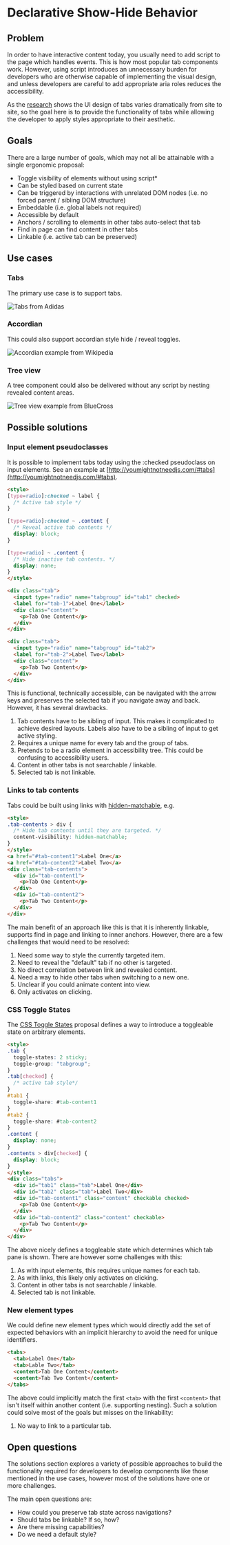 # Declarative Show-Hide Behavior

## Problem

In order to have interactive content today, you usually need to add script to
the page which handles events. This is how most popular tab components work.
However, using script introduces an unnecessary burden for developers who are
otherwise capable of implementing the visual design, and unless developers are
careful to add appropriate aria roles reduces the accessibility.

As the [research](https://open-ui.org/components/tabs.research.parts) shows the
UI design of tabs varies dramatically from site to site, so the goal here is to
provide the functionality of tabs while allowing the developer to apply styles
appropriate to their aesthetic.

## Goals

There are a large number of goals, which may not all be attainable with a single
ergonomic proposal:

* Toggle visibility of elements without using script*
* Can be styled based on current state
* Can be triggered by interactions with unrelated DOM nodes (i.e. no forced
    parent / sibling DOM structure)
* Embeddable (i.e. global labels not required)
* Accessible by default
* Anchors / scrolling to elements in other tabs auto-select that tab
* Find in page can find content in other tabs
* Linkable (i.e. active tab can be preserved)

## Use cases

### Tabs

The primary use case is to support tabs.

![Tabs from Adidas](images/tabs.png)

### Accordian

This could also support accordian style hide / reveal toggles.

![Accordian example from Wikipedia](images/accordian.png)

### Tree view

A tree component could also be delivered without any script by nesting revealed
content areas.

![Tree view example from BlueCross](images/tree-view.png)

## Possible solutions

### Input element pseudoclasses

It is possible to implement tabs today using the :checked pseudoclass on input
elements. See an example at
[http://youmightnotneedjs.com/#tabs](http://youmightnotneedjs.com/#tabs).

```html
<style>
[type=radio]:checked ~ label {
  /* Active tab style */
}

[type=radio]:checked ~ .content {
  /* Reveal active tab contents */
  display: block;
}

[type=radio] ~ .content {
  /* Hide inactive tab contents. */
  display: none;
}
</style>

<div class="tab">
  <input type="radio" name="tabgroup" id="tab1" checked>
  <label for="tab-1">Label One</label>
  <div class="content">
    <p>Tab One Content</p>
  </div>
</div>

<div class="tab">
  <input type="radio" name="tabgroup" id="tab2">
  <label for="tab-2">Label Two</label>
  <div class="content">
    <p>Tab Two Content</p>
  </div>
</div>
```

This is functional, technically accessible, can be navigated with the arrow keys
and preserves the selected tab if you navigate away and back. However, it has
several drawbacks.

1. Tab contents have to be sibling of input. This makes it complicated to
   achieve desired layouts. Labels also have to be a sibling of input to get
   active styling.
2. Requires a unique name for every tab and the group of tabs.
3. Pretends to be a radio element in accessibility tree. This could be
   confusing to accessibility users.
4. Content in other tabs is not searchable / linkable.
5. Selected tab is not linkable.

### Links to tab contents

Tabs could be built using links with
[hidden-matchable](https://github.com/whatwg/html/issues/6040), e.g.

```html
<style>
.tab-contents > div {
  /* Hide tab contents until they are targeted. */
  content-visibility: hidden-matchable;
}
</style>
<a href="#tab-content1">Label One</a>
<a href="#tab-content2">Label Two</a>
<div class="tab-contents">
  <div id="tab-content1">
    <p>Tab One Content</p>
  </div>
  <div id="tab-content2">
    <p>Tab Two Content</p>
  </div>
</div>
```

The main benefit of an approach like this is that it is inherently linkable,
supports find in page and linking to inner anchors. However, there are a
few challenges that would need to be resolved:

1. Need some way to style the currently targeted item.
2. Need to reveal the "default" tab if no other is targeted.
3. No direct correlation between link and revealed content.
4. Need a way to hide other tabs when switching to a new one.
5. Unclear if you could animate content into view.
6. Only activates on clicking.

### CSS Toggle States

The [CSS Toggle States](https://tabatkins.github.io/specs/css-toggle-states/)
proposal defines a way to introduce a toggleable state on arbitrary elements.

```html
<style>
.tab {
  toggle-states: 2 sticky;
  toggle-group: "tabgroup";
}
.tab[checked] {
  /* active tab style*/
}
#tab1 {
  toggle-share: #tab-content1
}
#tab2 {
  toggle-share: #tab-content2
}
.content {
  display: none;
}
.contents > div[checked] {
  display: block;
}
</style>
<div class="tabs">
  <div id="tab1" class="tab">Label One</div>
  <div id="tab2" class="tab">Label Two</div>
  <div id="tab-content1" class="content" checkable checked>
    <p>Tab One Content</p>
  </div>
  <div id="tab-content2" class="content" checkable>
    <p>Tab Two Content</p>
  </div>
</div>
```

The above nicely defines a toggleable state which determines which tab pane is
shown. There are however some challenges with this:

1. As with input elements, this requires unique names for each tab.
2. As with links, this likely only activates on clicking.
3. Content in other tabs is not searchable / linkable.
4. Selected tab is not linkable.

### New element types

We could define new element types which would directly add the set of expected
behaviors with an implicit hierarchy to avoid the need for unique identifiers.

```html
<tabs>
  <tab>Label One</tab>
  <tab>Lable Two</tab>
  <content>Tab One Content</content>
  <content>Tab Two Content</content>
</tabs>
```

The above could implicitly match the first `<tab>` with the first `<content>`
that isn't itself within another content (i.e. supporting nesting). Such a
solution could solve most of the goals but misses on the linkability:

1. No way to link to a particular tab.

## Open questions

The solutions section explores a variety of possible approaches to build the
functionality required for developers to develop components like those mentioned
in the use cases, however most of the solutions have one or more challenges.

The main open questions are:

* How could you preserve tab state across navigations?
* Should tabs be linkable? If so, how?
* Are there missing capabilities?
* Do we need a default style?
